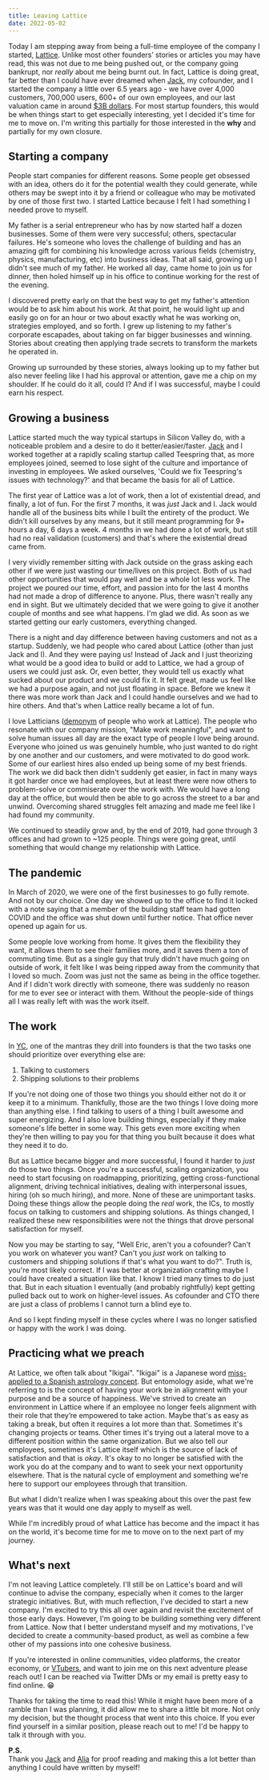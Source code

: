 ```yaml
---
title: Leaving Lattice
date: 2022-05-02
---
```

Today I am stepping away from being a full-time employee of the company
I started, [Lattice][lattice]. Unlike most other founders’ stories or articles
you may have read, this was not due to me being pushed out, or the company
going bankrupt, nor _really_ about me being burnt out. In fact, Lattice is
doing great, far better than I could have ever dreamed when [Jack][jack], my
cofounder, and I started the company a little over 6.5 years ago - we have over
4,000 customers, 700,000 users, 600+ of our own employees, and our last
valuation came in around [$3B dollars][last raise]. For most startup founders,
this would be when things start to get especially interesting, yet I decided
it's time for me to move on. I'm writing this partially for those interested in
the **why** and partially for my own closure.

## Starting a company

People start companies for different reasons. Some people get obsessed with an
idea, others do it for the potential wealth they could generate, while others
may be swept into it by a friend or colleague who may be motivated by one of
those first two. I started Lattice because I felt I had something I needed
prove to myself.

My father is a serial entrepreneur who has by now started half a dozen
businesses. Some of them were very successful; others, spectacular failures.
He's someone who loves the challenge of building and has an amazing gift for
combining his knowledge across various fields (chemistry, physics,
manufacturing, etc) into business ideas. That all said, growing up I didn't see
much of my father. He worked all day, came home to join us for dinner, then
holed himself up in his office to continue working for the rest of the evening.

I discovered pretty early on that the best way to get my father's attention
would be to ask him about his work. At that point, he would light up and easily
go on for an hour or two about exactly what he was working on, strategies
employed, and so forth. I grew up listening to my father's corporate escapades,
about taking on far bigger businesses and winning. Stories about creating then
applying trade secrets to transform the markets he operated in.

Growing up surrounded by these stories, always looking up to my father but also
never feeling like I had his approval or attention, gave me a chip on my
shoulder. If he could do it all, could I? And if I was successful, maybe
I could earn his respect.

## Growing a business

Lattice started much the way typical startups in Silicon Valley do, with
a noticeable problem and a desire to do it better/easier/faster. [Jack][jack]
and I worked together at a rapidly scaling startup called Teespring that, as
more employees joined, seemed to lose sight of the culture and importance of
investing in employees. We asked ourselves, 'Could we fix Teespring's issues
with technology?' and that became the basis for all of Lattice.

The first year of Lattice was a lot of work, then a lot of existential dread,
and finally, a lot of fun. For the first 7 months, it was _just_ Jack and I.
Jack would handle all of the business bits while I built the entirety of the
product. We didn't kill ourselves by any means, but it still meant programming
for 9+ hours a day, 6 days a week. 4 months in we had done a lot of work, but
still had no real validation (customers) and that's where the existential dread
came from.

I very vividly remember sitting with Jack outside on the grass asking each
other if we were just wasting our time/lives on this project. Both of us had
other opportunities that would pay well and be a whole lot less work. The
project we poured our time, effort, and passion into for the last 4 months had
not made a drop of difference to anyone. Plus, there wasn't really any end in
sight. But we ultimately decided that we were going to give it another couple
of months and see what happens. I'm glad we did. As soon as we started getting
our early customers, everything changed.

There is a night and day difference between having customers and not as
a startup. Suddenly, we had people who cared about Lattice (other than just
Jack and I). And they were paying us! Instead of Jack and I just theorizing
what would be a good idea to build or add to Lattice, we had a group of users
we could just ask. Or, even better, they would tell us exactly what sucked
about our product and we could fix it. It felt great, made us feel like we had
a purpose again, and not just floating in space. Before we knew it there was
more work than Jack and I could handle ourselves and we had to hire others. And
that's when Lattice really became a lot of fun.

I love Latticians ([demonym][demonym] of people who work at Lattice). The
people who resonate with our company mission, "Make work meaningful", and want
to solve human issues all day are the exact type of people I love being around.
Everyone who joined us was genuinely humble, who just wanted to do right by one
another and our customers, and were motivated to do good work. Some of our
earliest hires also ended up being some of my best friends. The work we did
back then didn't suddenly get easier, in fact in many ways it got harder once
we had employees, but at least there were now others to problem-solve or
commiserate over the work with. We would have a long day at the office, but
would then be able to go across the street to a bar and unwind. Overcoming
shared struggles felt amazing and made me feel like I had found my community.

We continued to steadily grow and, by the end of 2019, had gone through
3 offices and had grown to ~125 people. Things were going great, until
something that would change my relationship with Lattice.

## The pandemic

In March of 2020, we were one of the first businesses to go fully remote. And
not by our choice. One day we showed up to the office to find it locked with
a note saying that a member of the building staff team had gotten COVID and the
office was shut down until further notice. That office never opened up again
for us.

Some people love working from home. It gives them the flexibility they want, it
allows them to see their families more, and it saves them a ton of commuting
time. But as a single guy that truly didn't have much going on outside of work,
it felt like I was being ripped away from the community that I loved so much.
Zoom was just not the same as being in the office together. And if I didn't
work directly with someone, there was suddenly no reason for me to ever see or
interact with them. Without the people-side of things all I was really left
with was the work itself.

## The work

In [YC][yc], one of the mantras they drill into founders is that the two tasks
one should prioritize over everything else are:

1. Talking to customers
2. Shipping solutions to their problems

If you're not doing one of those two things you should either not do it or keep
it to a minimum. Thankfully, those are the two things I love doing more than
anything else. I find talking to users of a thing I built awesome and super
energizing. And I also love building things, especially if they make someone's
life better in some way. This gets even more exciting when they're then willing
to pay you for that thing you built because it does what they need it to do.

But as Lattice became bigger and more successful, I found it harder to _just_
do those two things. Once you're a successful, scaling organization, you need
to start focusing on roadmapping, prioritizing, getting cross-functional
alignment, driving technical initiatives, dealing with interpersonal issues,
hiring (oh so much hiring), and more. None of these are unimportant tasks.
Doing these things allow the people doing the _real_ work, the ICs, to mostly
focus on talking to customers and shipping solutions. As things changed,
I realized these new responsibilities were not the things that drove personal
satisfaction for myself.

Now you may be starting to say, "Well Eric, aren't you a cofounder? Can't you
work on whatever you want? Can't you _just_ work on talking to customers and
shipping solutions if that's what you want to do?". Truth is, you're most
likely correct. If I was better at organization crafting maybe I could have
created a situation like that. I know I tried many times to do just that. But
in each situation I eventually (and probably rightfully) kept getting pulled
back out to work on higher-level issues. As cofounder and CTO there are just
a class of problems I cannot turn a blind eye to.

And so I kept finding myself in these cycles where I was no longer satisfied or
happy with the work I was doing.

## Practicing what we preach

At Lattice, we often talk about "Ikigai". "Ikigai" is a Japanese word
[miss-applied to a Spanish astrology concept][ikigai]. But entomology aside,
what we're referring to is the concept of having your work be in alignment with
your purpose and be a source of happiness. We've strived to create an
environment in Lattice where if an employee no longer feels alignment with their
role that they’re empowered to take action. Maybe that's as easy as taking
a break, but often it requires a lot more than that. Sometimes it's changing
projects or teams. Other times it's trying out a lateral move to a different
position within the same organization. But we also tell our employees,
sometimes it's Lattice itself which is the source of lack of satisfaction and
that is _okay_. It's okay to no longer be satisfied with the work you do at the
company and to want to seek your next opportunity elsewhere. That is the
natural cycle of employment and something we're here to support our employees
through that transition.

But what I didn't realize when I was speaking about this over the past few
years was that it would one day apply to myself as well.

While I'm incredibly proud of what Lattice has become and the impact it has on
the world, it's become time for me to move on to the next part of my journey.

## What's next

I'm not leaving Lattice completely. I'll still be on Lattice's board and will
continue to advise the company, especially when it comes to the larger
strategic initiatives. But, with much reflection, I've decided to start a new
company. I'm excited to try this all over again and revisit the excitement of
those early days. However, I'm going to be building something very different
from Lattice. Now that I better understand myself and my motivations, I've
decided to create a community-based product, as well as combine a few other of
my passions into one cohesive business.

If you're interested in online communities, video platforms, the creator
economy, or [VTubers][vtuber], and want to join me on this next adventure
please reach out! I can be reached via Twitter DMs or my email is pretty easy
to find online. 😁

Thanks for taking the time to read this! While it might have been more of
a ramble than I was planning, it did allow me to share a little bit more. Not
only my decision, but the thought process that went into this choice. If you
ever find yourself in a similar position, please reach out to me! I'd be happy
to talk it through with you.

**P.S.**<br />
Thank you [Jack][jack] and [Alia][alia] for proof reading and making this a lot
better than anything I could have written by myself!

[lattice]: https://lattice.com
[last raise]: https://techcrunch.com/2022/01/19/lattice-raises-175m-more-at-a-3b-valuation-for-its-people-management-platform
[jack]: https://twitter.com/jaltma
[demonym]: https://en.wikipedia.org/wiki/Demonym
[yc]: https://www.ycombinator.com/
[ikigai]: https://ikigaitribe.com/ikigai/podcast07/
[vtuber]: https://en.wikipedia.org/wiki/VTuber
[alia]: https://www.linkedin.com/in/alialecam/
